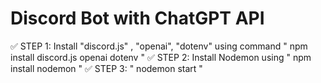 # Discord Bot with ChatGPT API

✅  STEP 1: Install "discord.js" , "openai", "dotenv" using command " npm install discord.js openai dotenv "
✅  STEP 2: Install Nodemon using " npm install nodemon "
✅  STEP 3: " nodemon start "

      
